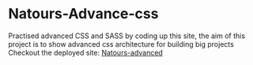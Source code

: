 # Natours-Advance-css

Practised advanced CSS and SASS by coding up this site, the aim of this project is to show advanced css architecture for building big projects
Checkout the deployed site: [Natours-advanced](https://natourslearnt.netlify.app/)
